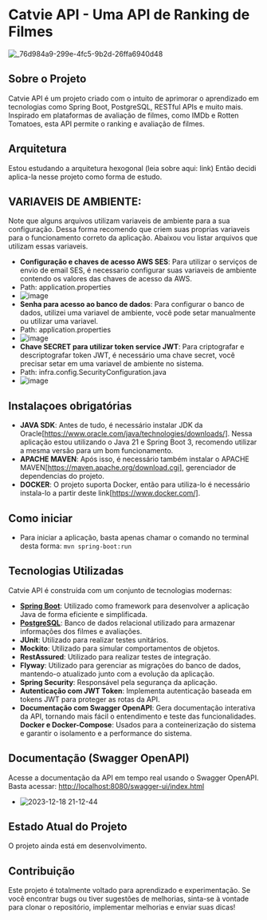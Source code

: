 # Catvie API - Uma API de Ranking de Filmes
![_76d984a9-299e-4fc5-9b2d-26ffa6940d48](https://github.com/01Dri/CatvieSpringBoot/assets/124473653/cb627143-db24-496a-956a-2b6c1fdb0ce3)

## Sobre o Projeto

Catvie API é um projeto criado com o intuito de aprimorar o aprendizado em tecnologias como Spring Boot, PostgreSQL, RESTful APIs e muito mais. Inspirado em plataformas de avaliação de filmes, como IMDb e Rotten Tomatoes, esta API permite o ranking e avaliação de filmes.

## Arquitetura 
Estou estudando a arquitetura hexogonal (leia sobre aqui: link)
Então decidi aplica-la nesse projeto como forma de estudo.

## VARIAVEIS DE AMBIENTE:
Note que alguns arquivos utilizam variaveis de ambiente para a sua configuração. Dessa forma recomendo que criem suas proprias variaveis para o funcionamento correto da aplicação.
Abaixou vou listar arquivos que utilizam essas variaveis.
- **Configuração e chaves de acesso AWS SES**: Para utilizar o serviços de envio de email SES, é necessario configurar suas variaveis de ambiente contendo os valores das chaves de acesso da AWS.
- Path: application.properties
-  ![image](https://github.com/01Dri/CatvieSpringBoot/assets/124473653/e4d8d932-1912-4a9b-8948-0db1684698ac)
- **Senha para acesso ao banco de dados**: Para configurar o banco de dados, utilizei uma variavel de ambiente, você pode setar manualmente ou utilizar uma variavel.
- Path: application.properties
-  ![image](https://github.com/01Dri/CatvieSpringBoot/assets/124473653/70e6c52e-471e-486a-8e5d-363094fb9860)
- **Chave SECRET para utilizar token service JWT**: Para criptografar e descriptografar token JWT, é necessário uma chave secret, você precisar setar em uma variavel de ambiente no sistema.
- Path: infra.config.SecurityConfiguration.java
-  ![image](https://github.com/01Dri/CatvieSpringBoot/assets/124473653/d5d07079-c94a-4abe-8b06-6d843c230339)

## Instalaçoes obrigatórias
 - **JAVA SDK**: Antes de tudo, é necessário instalar JDK da Oracle[https://www.oracle.com/java/technologies/downloads/]. Nessa aplicação estou utilizando o Java 21 e Spring Boot 3, recomendo utilizar a mesma versão para um bom funcionamento.
 - **APACHE MAVEN**: Após isso, é necessário também instalar o APACHE MAVEN[https://maven.apache.org/download.cgi], gerenciador de dependencias do projeto.
 - **DOCKER**: O projeto suporta Docker, então para utiliza-lo é necessário instala-lo a partir deste link[https://www.docker.com/].
   
## Como iniciar
- Para iniciar a aplicação, basta apenas chamar o comando no terminal desta forma: ``` mvn spring-boot:run ```

## Tecnologias Utilizadas
Catvie API é construída com um conjunto de tecnologias modernas:

- **[Spring Boot](https://spring.io/projects/spring-boot)**: Utilizado como framework para desenvolver a aplicação Java de forma eficiente e simplificada.
- **[PostgreSQL](https://www.postgresql.org)**: Banco de dados relacional utilizado para armazenar informações dos filmes e avaliações.
- **JUnit**: Utilizado para realizar testes unitários.
- **Mockito**: Utilizado para simular comportamentos de objetos. 
- **RestAssured**: Utilizado para realizar testes de integração.
- **Flyway**: Utilizado para gerenciar as migrações do banco de dados, mantendo-o atualizado junto com a evolução da aplicação.
- **Spring Security**: Responsável pela segurança da aplicação.
- **Autenticação com JWT Token**: Implementa autenticação baseada em tokens JWT para proteger as rotas da API.
- **Documentação com Swagger OpenAPI**: Gera documentação interativa da API, tornando mais fácil o entendimento e teste das funcionalidades.
  **Docker e Docker-Compose**: Usados para a conteinerização do sistema e garantir o isolamento e a performance do sistema.

## Documentação (Swagger OpenAPI)

Acesse a documentação da API em tempo real usando o Swagger OpenAPI. Basta acessar: [http://localhost:8080/swagger-ui/index.html](http://localhost:8080/swagger-ui/index.html)

- ![2023-12-18 21-12-44](https://github.com/01Dri/CatvieSpringBoot/assets/124473653/d15d0c46-da03-427f-8350-c88efea92cf3)


## Estado Atual do Projeto

O projeto ainda está em desenvolvimento.

## Contribuição
Este projeto é totalmente voltado para aprendizado e experimentação. Se você encontrar bugs ou tiver sugestões de melhorias, sinta-se à vontade para clonar o repositório, implementar melhorias e enviar suas dicas!

